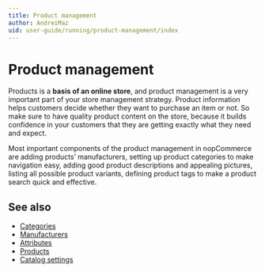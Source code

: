 ```yaml
---
title: Product management
author: AndreiMaz
uid: user-guide/running/product-management/index
---
```


# Product management

Products is a **basis of an online store**, and product management is a very important part of your store management strategy. Product information helps customers decide whether they want to purchase an item or not. So make sure to have quality product content on the store, because it builds confidence in your customers that they are getting exactly what they need and expect.

Most important components of the product management in nopCommerce are adding products’ manufacturers, setting up product categories to make navigation easy, adding good product descriptions and appealing pictures, listing all possible product variants, defining product tags to make a product search quick and effective.

## See also

* [Categories](xref:user-guide/running/product-management/categories.md)
* [Manufacturers](xref:user-guide/running/product-management/manufacturers.md)
* [Attributes](xref:user-guide/running/product-management/attributes/index.md)
* [Products](xref:user-guide/running/product-management/products/index.md)
* [Catalog settings](xref:user-guide/running/product-management/catalog-settings.md)
